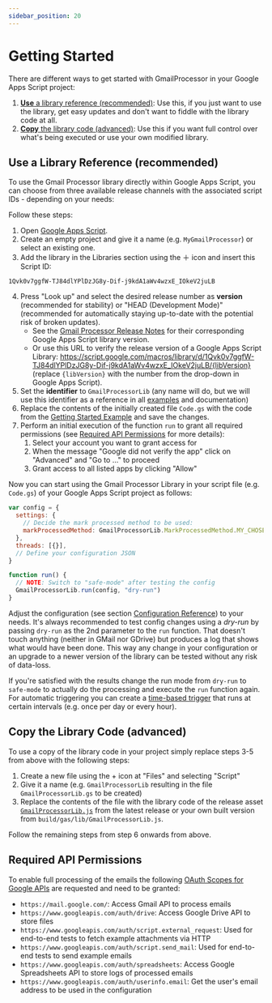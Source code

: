 ```yaml
---
sidebar_position: 20
---
```

# Getting Started

There are different ways to get started with GmailProcessor in your Google Apps Script project:

1. [**Use** a library reference (recommended)](#use-a-library-reference-recommended): Use this, if you just want to use the library, get easy updates and don't want to fiddle with the library code at all.
2. [**Copy** the library code (advanced)](#copy-the-library-code-advanced): Use this if you want full control over what's being executed or use your own modified library.

## Use a Library Reference (recommended)

To use the Gmail Processor library directly within Google Apps Script, you can choose from three available release channels with the associated script IDs - depending on your needs:

Follow these steps:

1. Open [Google Apps Script](https://script.google.com/home?hl=en).
2. Create an empty project and give it a name (e.g. `MyGmailProcessor`) or select an existing one.
3. Add the library in the Libraries section using the ＋ icon and insert this Script ID:
  ```text
  1Qvk0v7ggfW-TJ84dlYPlDzJG8y-Dif-j9kdA1aWv4wzxE_IOkeV2juLB
  ```
4. Press "Look up" and select the desired release number as **version** (recommended for stability) or "HEAD (Development Mode)" (recommended for automatically staying up-to-date with the potential risk of broken updates).
   - See the [Gmail Processor Release Notes](https://github.com/ahochsteger/gmail-processor/releases) for their corresponding Google Apps Script library version.
   - Or use this URL to verify the release version of a Google Apps Script Library: <https://script.google.com/macros/library/d/1Qvk0v7ggfW-TJ84dlYPlDzJG8y-Dif-j9kdA1aWv4wzxE_IOkeV2juLB/{libVersion}> (replace `{libVersion}` with the number from the drop-down in Google Apps Script).
5. Set the **identifier** to `GmailProcessorLib` (any name will do, but we will use this identifier as a reference in all [examples](examples/index.md) and documentation)
6. Replace the contents of the initially created file `Code.gs` with the code from the [Getting Started Example](examples/gettingStarted.mdx) and save the changes.
7. Perform an initial execution of the function `run` to grant all required permissions (see [Required API Permissions](#required-api-permissions) for more details):
   1. Select your account you want to grant access for
   2. When the message "Google did not verify the app" click on "Advanced" and "Go to ..." to proceed
   3. Grant access to all listed apps by clicking "Allow"

Now you can start using the Gmail Processor Library in your script file (e.g. `Code.gs`) of your Google Apps Script project as follows:

```javascript
var config = {
  settings: {
    // Decide the mark processed method to be used:
    markProcessedMethod: GmailProcessorLib.MarkProcessedMethod.MY_CHOSEN_METHOD,
  },
  threads: [{}],
  // Define your configuration JSON
}

function run() {
  // NOTE: Switch to "safe-mode" after testing the config
  GmailProcessorLib.run(config, "dry-run")
}
```

Adjust the configuration (see section [Configuration Reference](reference/index.md)) to your needs. It's always recommended to test config changes using a _dry-run_ by passing `dry-run` as the 2nd parameter to the `run` function. That doesn't touch anything (neither in GMail nor GDrive) but produces a log that shows what would have been done. This way any change in your configuration or an upgrade to a newer version of the library can be tested without any risk of data-loss.

If you're satisfied with the results change the run mode from `dry-run` to `safe-mode` to actually do the processing and execute the `run` function again.
For automatic triggering you can create a [time-based trigger](https://developers.google.com/apps-script/guides/triggers/installable#manage_triggers_manually) that runs at certain intervals (e.g. once per day or every hour).

## Copy the Library Code (advanced)

To use a copy of the library code in your project simply replace steps 3-5 from above with the following steps:

1. Create a new file using the + icon at "Files" and selecting "Script"
2. Give it a name (e.g. `GmailProcessorLib` resulting in the file `GmailProcessorLib.gs` to be created)
3. Replace the contents of the file with the library code of the release asset [`GmailProcessorLib.js`](https://github.com/ahochsteger/gmail-processor/releases/latest/download/GmailProcessorLib.js) from the latest release or your own built version from `build/gas/lib/GmailProcessorLib.js`.

Follow the remaining steps from step 6 onwards from above.

## Required API Permissions

To enable full processing of the emails the following [OAuth Scopes for Google APIs](https://developers.google.com/identity/protocols/oauth2/scopes#script) are requested and need to be granted:

- `https://mail.google.com/`: Access Gmail API to process emails
- `https://www.googleapis.com/auth/drive`: Access Google Drive API to store files
- `https://www.googleapis.com/auth/script.external_request`: Used for end-to-end tests to fetch example attachments via HTTP
- `https://www.googleapis.com/auth/script.send_mail`: Used for end-to-end tests to send example emails
- `https://www.googleapis.com/auth/spreadsheets`: Access Google Spreadsheets API to store logs of processed emails
- `https://www.googleapis.com/auth/userinfo.email`: Get the user's email address to be used in the configuration
